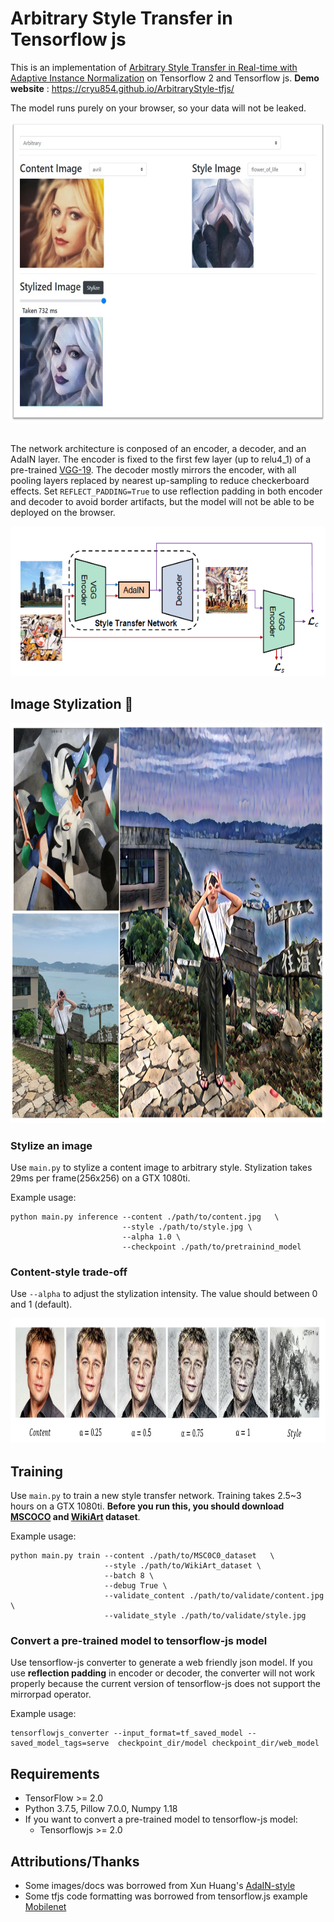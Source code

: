 # Arbitrary Style Transfer in Tensorflow js

This is an implementation of [Arbitrary Style Transfer in Real-time with Adaptive Instance Normalization](https://openaccess.thecvf.com/content_ICCV_2017/papers/Huang_Arbitrary_Style_Transfer_ICCV_2017_paper.pdf) on Tensorflow 2 and Tensorflow js. **Demo website** : https://cryu854.github.io/ArbitraryStyle-tfjs/

The model runs purely on your browser, so your data will not be leaked.
<div align='center'>
<img src = 'images/src/web_demo.jpg' height="480px">
</div>
<br>

The network architecture is conposed of an encoder, a decoder, and an AdaIN layer. The encoder is fixed to the first few layer (up to relu4_1) of a pre-trained [VGG-19](https://arxiv.org/pdf/1409.1556.pdf). The decoder mostly mirrors the encoder, with all pooling layers replaced by nearest up-sampling to reduce checkerboard effects. Set `REFLECT_PADDING=True` to use reflection padding in both encoder and decoder to avoid border artifacts, but the model will not be able to be deployed on the browser.


<div align='center'>
<img src = 'images/src/architecture.PNG' height="240px">
</div>

## Image Stylization :art:

<div align = 'center'>
<a href = 'images/src/example.PNG'><img src = 'images/src/example.PNG' height = '640px'></a>
</div>

### Stylize an image
Use `main.py` to stylize a content image to arbitrary style. 
Stylization takes 29ms per frame(256x256) on a GTX 1080ti.

Example usage:
```
python main.py inference --content ./path/to/content.jpg   \
                         --style ./path/to/style.jpg \
                         --alpha 1.0 \
                         --checkpoint ./path/to/pretrainind_model
```

### Content-style trade-off
Use `--alpha` to adjust the stylization intensity. The value should between 0 and 1 (default).
<div align='center'>
<img src = 'images/src/interpolate.PNG' height="200px">
</div>

## Training
Use `main.py` to train a new style transfer network.
Training takes 2.5~3 hours on a GTX 1080ti.
**Before you run this, you should download [MSCOCO](http://msvocds.blob.core.windows.net/coco2014/train2014.zip) and [WikiArt](https://www.kaggle.com/c/painter-by-numbers) dataset**. 

Example usage:

```
python main.py train --content ./path/to/MSC0C0_dataset   \
                     --style ./path/to/WikiArt_dataset \
                     --batch 8 \
                     --debug True \
                     --validate_content ./path/to/validate/content.jpg \
                     --validate_style ./path/to/validate/style.jpg
```
      
### Convert a pre-trained model to tensorflow-js model
Use tensorflow-js converter to generate a web friendly json model.
If you use **reflection padding** in encoder or decoder, the converter will not work properly because the current version of tensorflow-js does not support the mirrorpad operator.

Example usage:
```
tensorflowjs_converter --input_format=tf_saved_model --saved_model_tags=serve  checkpoint_dir/model checkpoint_dir/web_model
```

## Requirements
- TensorFlow >= 2.0
- Python 3.7.5, Pillow 7.0.0, Numpy 1.18
- If you want to convert a pre-trained model to tensorflow-js model:
  - Tensorflowjs >= 2.0

## Attributions/Thanks
- Some images/docs was borrowed from Xun Huang's [AdaIN-style](https://github.com/xunhuang1995/AdaIN-style)
- Some tfjs code formatting was borrowed from tensorflow.js example [Mobilenet](https://github.com/tensorflow/tfjs-examples/tree/master/mobilenet)
